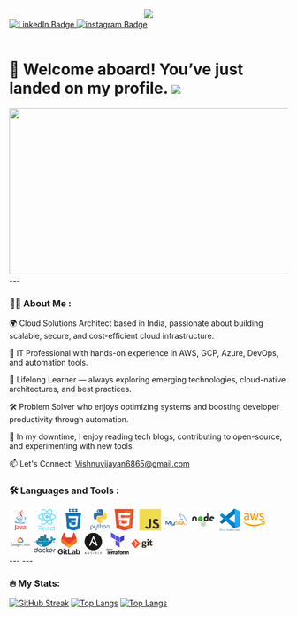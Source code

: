 <div id="header" align="center">
  <img src="https://media.giphy.com/media/kJV3yFjaVYtlP0CMOR/giphy.gif" width="100"/>
</div>
<div id="badges">
  <a href="www.linkedin.com/in/vishnu-v-n">
    <img src="https://img.shields.io/badge/LinkedIn-blue?style=for-the-badge&logo=linkedin&logoColor=white" alt="LinkedIn Badge"/>
  </a>
  <a href="https://www.instagram.com/vishnu.v_n/?hl=en">
    <img src="https://img.shields.io/badge/instagram-orange?style=for-the-badge&logo=instagram&logoColor=white" alt="instagram Badge"/>
  </a>
</div>
<img src="https://vishnu.com/ghpvc/?username=Vishnu068709&style=flat-square&color=blue" alt=""/>
<h1>
   🚀 Welcome aboard! You’ve just landed on my profile.
  <img src="https://media.giphy.com/media/hvRJCLFzcasrR4ia7z/giphy.gif" width="30px"/>
</h1>

<div align="center">
  <img src="https://drive.google.com/uc?export=view&id=1tQxZhMX9ZJ84t85IoNS45haOq4DfsIcI" width="600" height="300"/>
</div>
---

### :man_technologist: About Me :
🌍 Cloud Solutions Architect based in India, passionate about building scalable, secure, and cost-efficient cloud infrastructure.

🚀 IT Professional with hands-on experience in AWS, GCP, Azure, DevOps, and automation tools.

🧠 Lifelong Learner — always exploring emerging technologies, cloud-native architectures, and best practices.

🛠️ Problem Solver who enjoys optimizing systems and boosting developer productivity through automation.

📖 In my downtime, I enjoy reading tech blogs, contributing to open-source, and experimenting with new tools.

📫 Let's Connect: Vishnuvijayan6865@gmail.com

### :hammer_and_wrench: Languages and Tools :
<div>
  <img src="https://github.com/devicons/devicon/blob/master/icons/java/java-original-wordmark.svg" title="Java" alt="Java" width="40" height="40"/>&nbsp;
  <img src="https://github.com/devicons/devicon/blob/master/icons/react/react-original-wordmark.svg" title="React" alt="React" width="40" height="40"/>&nbsp;
  <img src="https://github.com/devicons/devicon/blob/master/icons/css3/css3-plain-wordmark.svg"  title="CSS3" alt="CSS" width="40" height="40"/>&nbsp;
  <img src="https://github.com/devicons/devicon/blob/master/icons/python/python-original-wordmark.svg" title="Python" alt="Python" width="40" height="40"/>
  <img src="https://github.com/devicons/devicon/blob/master/icons/html5/html5-original.svg" title="HTML5" alt="HTML" width="40" height="40"/>&nbsp;
  <img src="https://github.com/devicons/devicon/blob/master/icons/javascript/javascript-original.svg" title="JavaScript" alt="JavaScript" width="40" height="40"/>&nbsp;
  <img src="https://github.com/devicons/devicon/blob/master/icons/mysql/mysql-original-wordmark.svg" title="MySQL"  alt="MySQL" width="40" height="40"/>&nbsp;
  <img src="https://github.com/devicons/devicon/blob/master/icons/nodejs/nodejs-original-wordmark.svg" title="NodeJS" alt="NodeJS" width="40" height="40"/>&nbsp;
  <img src="https://github.com/devicons/devicon/blob/master/icons/vscode/vscode-original-wordmark.svg" title="VS Code" alt="VS Code" width="40" height="40"/>
  <img src="https://github.com/devicons/devicon/blob/master/icons/amazonwebservices/amazonwebservices-plain-wordmark.svg" title="AWS" alt="AWS" width="40" height="40"/>&nbsp;
  <img src="https://github.com/devicons/devicon/blob/master/icons/googlecloud/googlecloud-original-wordmark.svg" title="GCP" alt="GCP" width="40" height="40"/>
  <img src="https://github.com/devicons/devicon/blob/master/icons/docker/docker-original-wordmark.svg" title="DevOps" alt="DevOps" width="40" height="40"/>
  <img src="https://github.com/devicons/devicon/blob/master/icons/gitlab/gitlab-original-wordmark.svg" title="CI/CD" alt="CI/CD" width="40" height="40"/>
  <img src="https://github.com/devicons/devicon/blob/master/icons/ansible/ansible-original-wordmark.svg" title="Ansible" alt="Ansible" width="40" height="40"/>
  <img src="https://github.com/devicons/devicon/blob/master/icons/terraform/terraform-original-wordmark.svg" title="Terraform" alt="Terraform" width="40" height="40"/>
  <img src="https://github.com/devicons/devicon/blob/master/icons/git/git-original-wordmark.svg" title="Git" **alt="Git" width="40" height="40"/>
</div>
---
---

### :fire: My Stats:
[![GitHub Streak](http://github-readme-streak-stats.herokuapp.com?user=Vishnu068709&theme=dark&background=000000)](https://git.io/streak-stats)
[![Top Langs](https://github-readme-stats.vercel.app/api/top-langs/?username=Vishnu068709)](https://github.com/anuraghazra/github-readme-stats)
[![Top Langs](https://github-readme-stats.vercel.app/api/top-langs/?username=Vishnu068709&layout=compact&theme=vision-friendly-dark)](https://github.com/anuraghazra/github-readme-stats)


